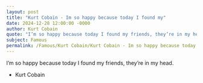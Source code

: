 ```yaml
---
layout: post
title: "Kurt Cobain - Im so happy because today I found my"
date: 2024-12-28 12:00:00 -0000
author: Kurt Cobain
quote: "I’m so happy because today I found my friends, they’re in my head."
subject: Famous
permalink: /Famous/Kurt Cobain/Kurt Cobain - Im so happy because today I found my
---
```


I’m so happy because today I found my friends, they’re in my head.

- Kurt Cobain
